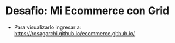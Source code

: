 # Desafio: Mi Ecommerce con Grid

- Para visualizarlo ingresar a: https://rosagarchi.github.io/ecommerce.github.io/
